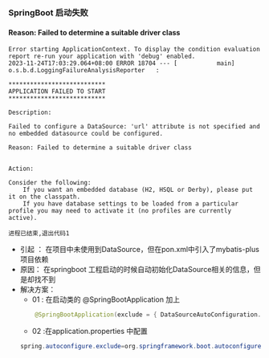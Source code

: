 ### SpringBoot 启动失败
#### Reason: Failed to determine a suitable driver class
``` Shell
Error starting ApplicationContext. To display the condition evaluation report re-run your application with 'debug' enabled.
2023-11-24T17:03:29.064+08:00 ERROR 18704 --- [           main] o.s.b.d.LoggingFailureAnalysisReporter   : 

***************************
APPLICATION FAILED TO START
***************************

Description:

Failed to configure a DataSource: 'url' attribute is not specified and no embedded datasource could be configured.

Reason: Failed to determine a suitable driver class


Action:

Consider the following:
	If you want an embedded database (H2, HSQL or Derby), please put it on the classpath.
	If you have database settings to be loaded from a particular profile you may need to activate it (no profiles are currently active).

进程已结束,退出代码1
```
- 引起 ： 在项目中未使用到DataSource，但在pon.xml中引入了mybatis-plus 项目依赖
- 原因： 在springboot 工程启动的时候自动初始化DataSource相关的信息，但是却找不到
- 解决方案：
	- 01 : 在启动类的 @SpringBootApplication 加上
	```java
		@SpringBootApplication(exclude = { DataSourceAutoConfiguration.class, DataSourceTransactionManagerAutoConfiguration.class })
	```
	- 02 :在application.properties 中配置
	```java
	spring.autoconfigure.exclude=org.springframework.boot.autoconfigure.jdbc.DataSourceAutoConfiguration,org.springframework.boot.autoconfigure.jdbc.DataSourceTransactionManagerAutoConfiguration
	```